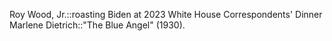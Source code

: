 Roy Wood, Jr.::roasting Biden at 2023 White House Correspondents' Dinner
Marlene Dietrich::"The Blue Angel" (1930).